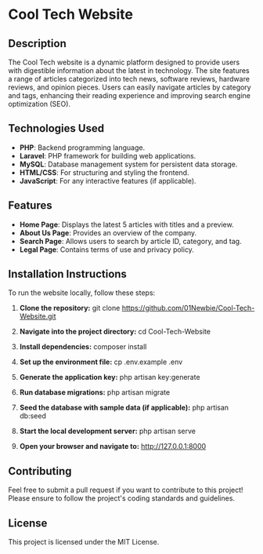 # Cool Tech Website

## Description
The Cool Tech website is a dynamic platform designed to provide users with digestible information about the latest in technology. The site features a range of articles categorized into tech news, software reviews, hardware reviews, and opinion pieces. Users can easily navigate articles by category and tags, enhancing their reading experience and improving search engine optimization (SEO).

## Technologies Used
- **PHP**: Backend programming language.
- **Laravel**: PHP framework for building web applications.
- **MySQL**: Database management system for persistent data storage.
- **HTML/CSS**: For structuring and styling the frontend.
- **JavaScript**: For any interactive features (if applicable).

## Features
- **Home Page**: Displays the latest 5 articles with titles and a preview.
- **About Us Page**: Provides an overview of the company.
- **Search Page**: Allows users to search by article ID, category, and tag.
- **Legal Page**: Contains terms of use and privacy policy.

## Installation Instructions
To run the website locally, follow these steps:

1. **Clone the repository:**
git clone https://github.com/01Newbie/Cool-Tech-Website.git

2. **Navigate into the project directory:**
cd Cool-Tech-Website

3. **Install dependencies:**
composer install

4. **Set up the environment file:**
cp .env.example .env

5. **Generate the application key:**
php artisan key:generate

6. **Run database migrations:**
php artisan migrate

7. **Seed the database with sample data (if applicable):**
php artisan db:seed

8. **Start the local development server:**
php artisan serve

9. **Open your browser and navigate to:**
http://127.0.0.1:8000

## Contributing
Feel free to submit a pull request if you want to contribute to this project! 
Please ensure to follow the project's coding standards and guidelines.

## License
This project is licensed under the MIT License.